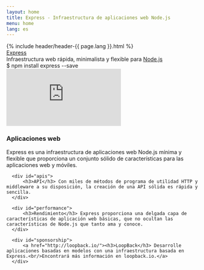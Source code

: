 ```yaml
---
layout: home
title: Express - Infraestructura de aplicaciones web Node.js
menu: home
lang: es
---
```


<section id="home-content">
  {% include header/header-{{ page.lang }}.html %}
  <div id="overlay"></div>
  <div id="homepage-leftpane" class="pane">
    <section id="description">
        <div class="express"><a href="/">Express</a></div>
        <span class="description">Infraestructura web rápida, minimalista y flexible para <a href='http://nodejs.org'>Node.js</a></span>
    </section>
    <div id="install-command">$ npm install express --save</div>
  </div>
  <div id="homepage-rightpane" class="pane">
    <iframe src="https://www.youtube.com/embed/HxGt_3F0ULg" frameborder="0" allowfullscreen></iframe>
  </div>
</section>

<!--<section id="doc-langs" markdown="1">
  Documentos de Express disponibles en otros idiomas: [español](/es), [japonés](/ja), [ruso](/ru), [chino](/zh), [coreano](/ko), [portugués](/pt-br).
</section>-->

<section id="intro">

  <div id="boxes" class="clearfix">
      <div id="web-applications">
          <h3>Aplicaciones web</h3> Express es una infraestructura de aplicaciones web Node.js mínima y flexible que proporciona un conjunto sólido de características para las aplicaciones web y móviles.
      </div>

      <div id="apis">
          <h3>API</h3> Con miles de métodos de programa de utilidad HTTP y middleware a su disposición, la creación de una API sólida es rápida y sencilla.
      </div>

      <div id="performance">
          <h3>Rendimiento</h3> Express proporciona una delgada capa de características de aplicación web básicas, que no ocultan las características de Node.js que tanto ama y conoce.
      </div>

      <div id="sponsorship">
          <a href="http://loopback.io/"><h3>LoopBack</h3> Desarrolle aplicaciones basadas en modelos con una infraestructura basada en Express.<br/>Encontrará más información en loopback.io.</a>
      </div>

  </div>

</section>

<!--
<section id="announcements">
  {% include announcement/announcement-{{ page.lang }}.md %}
</section>
-->
